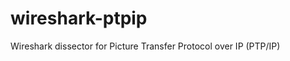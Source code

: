 wireshark-ptpip
===============

Wireshark dissector for Picture Transfer Protocol over IP (PTP/IP)
